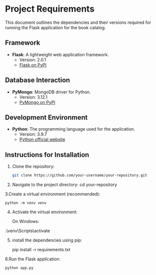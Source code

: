 # Project Requirements

This document outlines the dependencies and their versions required for running the Flask application for the book catalog.

## Framework

- **Flask**: A lightweight web application framework.
  - Version: 2.0.1
  - [Flask on PyPI](https://pypi.org/project/Flask/)

## Database Interaction

- **PyMongo**: MongoDB driver for Python.
  - Version: 3.12.1
  - [PyMongo on PyPI](https://pypi.org/project/pymongo/)

## Development Environment

- **Python**: The programming language used for the application.
  - Version: 3.9.7
  - [Python official website](https://www.python.org/)

## Instructions for Installation

1. Clone the repository:
   ```bash
   git clone https://github.com/your-username/your-repository.git

2. Navigate to the project directory:
    cd your-repository

3.Create a virtual environment (recommended):

    python -m venv venv

4. Activate the virtual environment:

    On Windows:

.\venv\Scripts\activate

5. install the dependencies using pip:

    pip install -r requirements.txt

6.Run the Flask application:

    python app.py